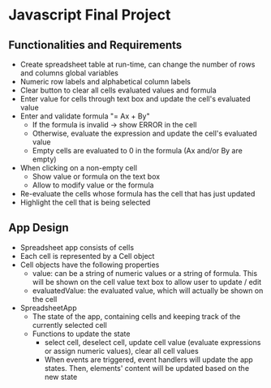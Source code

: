 # Javascript Final Project 

## Functionalities and Requirements
- Create spreadsheet table at run-time, can change the number of rows and columns global variables
- Numeric row labels and alphabetical column labels
- Clear button to clear all cells evaluated values and formula
- Enter value for cells through text box and update the cell's evaluated value
- Enter and validate formula "= Ax + By"
  - If the formula is invalid -> show ERROR in the cell
  - Otherwise, evaluate the expression and update the cell's evaluated value
  - Empty cells are evaluated to 0 in the formula (Ax and/or By are empty)
- When clicking on a non-empty cell
  - Show value or formula on the text box 
  - Allow to modify value or the formula
- Re-evaluate the cells whose formula has the cell that has just updated
- Highlight the cell that is being selected

## App Design
- Spreadsheet app consists of cells
- Each cell is represented by a Cell object
- Cell objects have the following properties
  - value: can be a string of numeric values or a string of formula. 
  This will be shown on the cell value text box to allow user to update / edit
  - evaluatedValue: the evaluated value, which will actually be shown on the cell
- SpreadsheetApp
  - The state of the app, containing cells and keeping track of the currently selected cell
  - Functions to update the state
    - select cell, deselect cell, update cell value (evaluate expressions or assign numeric values), clear all cell values
    - When events are triggered, event handlers will update the app states.
    Then, elements' content will be updated based on the new state

